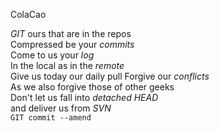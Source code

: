 ColaCao


<p><em>GIT</em> ours that are in the repos<br />
Compressed be your <em>commits</em><br />
Come to us your <em>log</em><br />
In the local as in the <em>remote</em><br />
Give us today our daily pull
Forgive our <em>conflicts</em><br />
As we also forgive those of other geeks<br />
Don't let us fall into <em>detached HEAD</em><br />
and deliver us from <em>SVN</em><br />
<code>GIT commit --amend</code></p>

